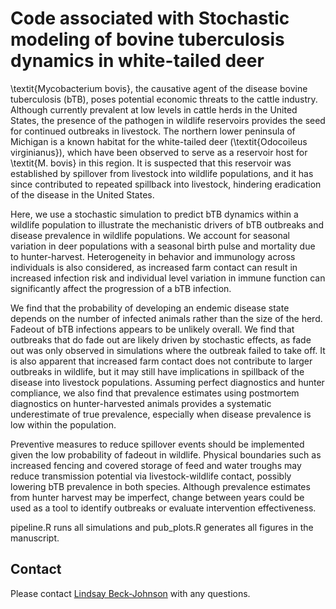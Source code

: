 # Code associated with Stochastic modeling of bovine tuberculosis dynamics in white-tailed deer

\textit{Mycobacterium bovis}, the causative agent of the disease bovine tuberculosis (bTB), poses potential economic threats to the cattle industry.  Although currently prevalent at low levels in cattle herds in the United States, the presence of the pathogen in wildlife reservoirs provides the seed for continued outbreaks in livestock. The northern lower peninsula of Michigan is a known habitat for the white-tailed deer (\textit{Odocoileus virginianus}), which have been observed to serve as a reservoir host for \textit{M. bovis} in this region. It is suspected that this reservoir was established by spillover from livestock into wildlife populations, and it has since contributed to repeated spillback into livestock, hindering eradication of the disease in the United States. 

Here, we use a stochastic simulation to predict bTB dynamics within a wildlife population to illustrate the mechanistic drivers of bTB outbreaks and disease prevalence in wildlife populations. We account for seasonal variation in deer populations with a seasonal birth pulse and mortality due to hunter-harvest. Heterogeneity in behavior and immunology across individuals is also considered, as increased farm contact can result in increased infection risk and individual level variation in immune function can significantly affect the progression of a bTB infection.

We find that the probability of developing an endemic disease state depends on the number of infected animals rather than the size of the herd. Fadeout of bTB infections appears to be unlikely overall. We find that outbreaks that do fade out are likely driven by stochastic effects, as fade out was only observed in simulations where the outbreak failed to take off. It is also apparent that increased farm contact does not contribute to larger outbreaks in wildlife, but it may still have implications in spillback of the disease into livestock populations. Assuming perfect diagnostics and hunter compliance, we also find that prevalence estimates using postmortem diagnostics on hunter-harvested animals provides a systematic underestimate of true prevalence, especially when disease prevalence is low within the population. 

Preventive measures to reduce spillover events should be implemented given the low probability of fadeout in wildlife. Physical boundaries such as increased fencing and covered storage of feed and water troughs may reduce transmission potential via livestock-wildlife contact, possibly lowering bTB prevalence in both species. Although prevalence estimates from hunter harvest may be imperfect, change between years could be used as a tool to identify outbreaks or evaluate intervention effectiveness.

pipeline.R runs all simulations and pub_plots.R generates all figures in the manuscript.

## Contact
Please contact [Lindsay Beck-Johnson](mailto:L.Beck-Johnson@colostate.edu) with any questions.
